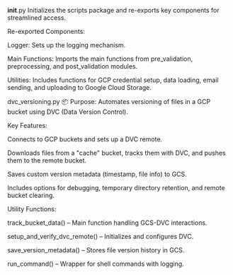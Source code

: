 __init__.py
Initializes the scripts package and re-exports key components for streamlined access.​

Re-exported Components:

Logger: Sets up the logging mechanism.

Main Functions: Imports the main functions from pre_validation, preprocessing, and post_validation modules.

Utilities: Includes functions for GCP credential setup, data loading, email sending, and uploading to Google Cloud Storage.



dvc_versioning.py
📦 Purpose: Automates versioning of files in a GCP bucket using DVC (Data Version Control).

Key Features:

Connects to GCP buckets and sets up a DVC remote.

Downloads files from a "cache" bucket, tracks them with DVC, and pushes them to the remote bucket.

Saves custom version metadata (timestamp, file info) to GCS.

Includes options for debugging, temporary directory retention, and remote bucket clearing.

Utility Functions:

track_bucket_data() – Main function handling GCS-DVC interactions.

setup_and_verify_dvc_remote() – Initializes and configures DVC.

save_version_metadata() – Stores file version history in GCS.

run_command() – Wrapper for shell commands with logging.

